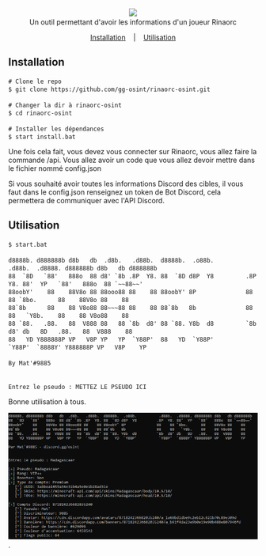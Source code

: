 <p align=center>
  <br>
  <a href="https://sherlock-project.github.io/" target="_blank"><img src="https://user-images.githubusercontent.com/27065646/53551960-ae4dff80-3b3a-11e9-9075-cef786c69364.png"/></a>
  <br>
  <span>Un outil permettant d'avoir les informations d'un joueur Rinaorc</span>
  <br>
</p>

<p align="center">
  <a href="#installation">Installation</a>
  &nbsp;&nbsp;&nbsp;|&nbsp;&nbsp;&nbsp;
  <a href="#usage">Utilisation</a>
</p>

## Installation

```console
# Clone le repo
$ git clone https://github.com/gg-osint/rinaorc-osint.git

# Changer la dir à rinaorc-osint
$ cd rinaorc-osint

# Installer les dépendances
$ start install.bat
```

Une fois cela fait, vous devez vous connecter sur Rinaorc, vous allez faire la commande /api. Vous allez avoir un code que vous allez devoir mettre dans le fichier nommé config.json

Si vous souhaité avoir toutes les informations Discord des cibles, il vous faut dans le config.json renseignez un token de Bot Discord, cela permettera de communiquer avec l'API Discord.

## Utilisation

```console
$ start.bat

d8888b. d888888b d8b   db  .d8b.   .d88b.  d8888b.  .o88b.          .d88b.  .d8888. d888888b d8b   db d888888b
88  `8D   `88'   888o  88 d8' `8b .8P  Y8. 88  `8D d8P  Y8         .8P  Y8. 88'  YP   `88'   888o  88 `~~88~~'
88oobY'    88    88V8o 88 88ooo88 88    88 88oobY' 8P              88    88 `8bo.      88    88V8o 88    88
88`8b      88    88 V8o88 88~~~88 88    88 88`8b   8b              88    88   `Y8b.    88    88 V8o88    88
88 `88.   .88.   88  V888 88   88 `8b  d8' 88 `88. Y8b  d8         `8b  d8' db   8D   .88.   88  V888    88
88   YD Y888888P VP   V8P YP   YP  `Y88P'  88   YD  `Y88P'          `Y88P'  `8888Y' Y888888P VP   V8P    YP

By Mat'#9885


Entrez le pseudo : METTEZ LE PSEUDO ICI
```

Bonne utilisation à tous.

![Texte alternatif](example.PNG "Example").
